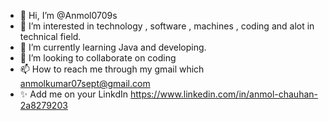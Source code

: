 - 👋 Hi, I’m @Anmol0709s
- 👀 I’m interested in technology , software , machines , coding and alot in technical field.
- 🌱 I’m currently learning Java and developing.
- 💞️ I’m looking to collaborate on coding
- 📫 How to reach me through my gmail which anmolkumar07sept@gmail.com
- ✨ Add me on your LinkdIn https://www.linkedin.com/in/anmol-chauhan-2a8279203

 
<!---
Anmol0709s/Anmol0709s is a ✨ special ✨ repository because its `README.md` (this file) appears on your GitHub profile.
You can click the Preview link to take a look at your changes.
--->
